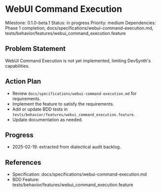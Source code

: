 # WebUI Command Execution
Milestone: 0.1.0-beta.1
Status: in progress
Priority: medium
Dependencies: Phase 1 completion, docs/specifications/webui-command-execution.md, tests/behavior/features/webui_command_execution.feature

## Problem Statement
WebUI Command Execution is not yet implemented, limiting DevSynth's capabilities.


## Action Plan
- Review `docs/specifications/webui-command-execution.md` for requirements.
- Implement the feature to satisfy the requirements.
- Add or update BDD tests in `tests/behavior/features/webui_command_execution.feature`.
- Update documentation as needed.

## Progress
- 2025-02-19: extracted from dialectical audit backlog.

## References
- Specification: docs/specifications/webui-command-execution.md
- BDD Feature: tests/behavior/features/webui_command_execution.feature
